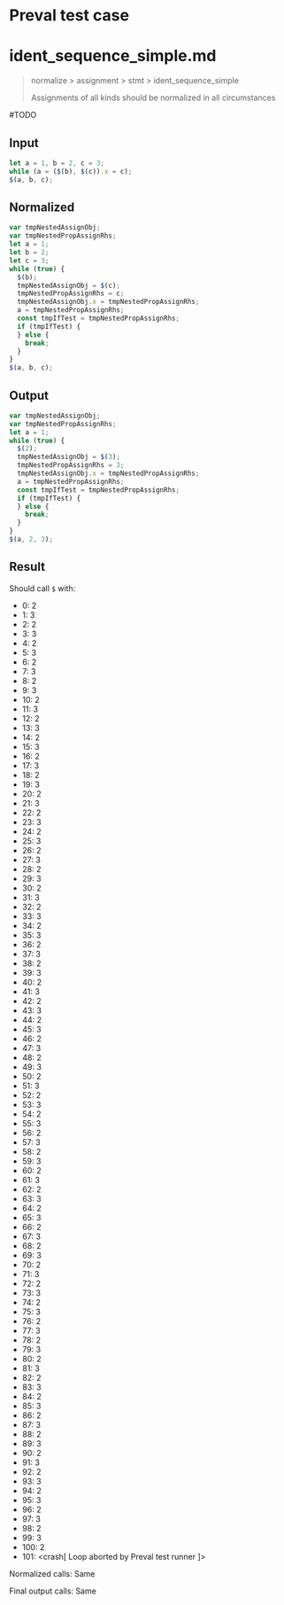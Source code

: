 # Preval test case

# ident_sequence_simple.md

> normalize > assignment > stmt > ident_sequence_simple
>
> Assignments of all kinds should be normalized in all circumstances

#TODO

## Input

`````js filename=intro
let a = 1, b = 2, c = 3;
while (a = ($(b), $(c)).x = c);
$(a, b, c);
`````

## Normalized

`````js filename=intro
var tmpNestedAssignObj;
var tmpNestedPropAssignRhs;
let a = 1;
let b = 2;
let c = 3;
while (true) {
  $(b);
  tmpNestedAssignObj = $(c);
  tmpNestedPropAssignRhs = c;
  tmpNestedAssignObj.x = tmpNestedPropAssignRhs;
  a = tmpNestedPropAssignRhs;
  const tmpIfTest = tmpNestedPropAssignRhs;
  if (tmpIfTest) {
  } else {
    break;
  }
}
$(a, b, c);
`````

## Output

`````js filename=intro
var tmpNestedAssignObj;
var tmpNestedPropAssignRhs;
let a = 1;
while (true) {
  $(2);
  tmpNestedAssignObj = $(3);
  tmpNestedPropAssignRhs = 3;
  tmpNestedAssignObj.x = tmpNestedPropAssignRhs;
  a = tmpNestedPropAssignRhs;
  const tmpIfTest = tmpNestedPropAssignRhs;
  if (tmpIfTest) {
  } else {
    break;
  }
}
$(a, 2, 3);
`````

## Result

Should call `$` with:
 - 0: 2
 - 1: 3
 - 2: 2
 - 3: 3
 - 4: 2
 - 5: 3
 - 6: 2
 - 7: 3
 - 8: 2
 - 9: 3
 - 10: 2
 - 11: 3
 - 12: 2
 - 13: 3
 - 14: 2
 - 15: 3
 - 16: 2
 - 17: 3
 - 18: 2
 - 19: 3
 - 20: 2
 - 21: 3
 - 22: 2
 - 23: 3
 - 24: 2
 - 25: 3
 - 26: 2
 - 27: 3
 - 28: 2
 - 29: 3
 - 30: 2
 - 31: 3
 - 32: 2
 - 33: 3
 - 34: 2
 - 35: 3
 - 36: 2
 - 37: 3
 - 38: 2
 - 39: 3
 - 40: 2
 - 41: 3
 - 42: 2
 - 43: 3
 - 44: 2
 - 45: 3
 - 46: 2
 - 47: 3
 - 48: 2
 - 49: 3
 - 50: 2
 - 51: 3
 - 52: 2
 - 53: 3
 - 54: 2
 - 55: 3
 - 56: 2
 - 57: 3
 - 58: 2
 - 59: 3
 - 60: 2
 - 61: 3
 - 62: 2
 - 63: 3
 - 64: 2
 - 65: 3
 - 66: 2
 - 67: 3
 - 68: 2
 - 69: 3
 - 70: 2
 - 71: 3
 - 72: 2
 - 73: 3
 - 74: 2
 - 75: 3
 - 76: 2
 - 77: 3
 - 78: 2
 - 79: 3
 - 80: 2
 - 81: 3
 - 82: 2
 - 83: 3
 - 84: 2
 - 85: 3
 - 86: 2
 - 87: 3
 - 88: 2
 - 89: 3
 - 90: 2
 - 91: 3
 - 92: 2
 - 93: 3
 - 94: 2
 - 95: 3
 - 96: 2
 - 97: 3
 - 98: 2
 - 99: 3
 - 100: 2
 - 101: <crash[ Loop aborted by Preval test runner ]>

Normalized calls: Same

Final output calls: Same

